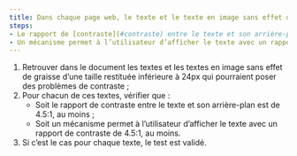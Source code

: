 ```yaml
---
title: Dans chaque page web, le texte et le texte en image sans effet de graisse d’une taille restituée inférieure à 24px vérifient-ils une de ces conditions (hors cas particuliers) ?
steps:
- Le rapport de [contraste](#contraste) entre le texte et son arrière-plan est de 4.5:1, au moins ;
- Un mécanisme permet à l’utilisateur d’afficher le texte avec un rapport de [contraste](#contraste) de 4.5:1, au moins.
---
```


1. Retrouver dans le document les textes et les textes en image sans effet de graisse d’une taille restituée inférieure à 24px qui pourraient poser des problèmes de contraste ;
2. Pour chacun de ces textes, vérifier que :
      * Soit le rapport de contraste entre le texte et son arrière-plan est de 4.5:1, au moins ;
      * Soit un mécanisme permet à l’utilisateur d’afficher le texte avec un rapport de contraste de 4.5:1, au moins.
3. Si c’est le cas pour chaque texte, le test est validé.
